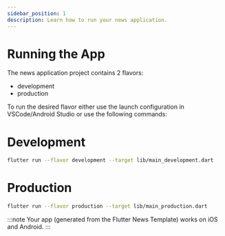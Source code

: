 ```yaml
---
sidebar_position: 1
description: Learn how to run your news application.
---
```


# Running the App

The news application project contains 2 flavors:

- development
- production

To run the desired flavor either use the launch configuration in VSCode/Android Studio or use the following commands:

# Development

```bash
flutter run --flavor development --target lib/main_development.dart
```

# Production

```bash
flutter run --flavor production --target lib/main_production.dart
```

:::note
Your app (generated from the Flutter News Template) works on iOS and Android.
:::
